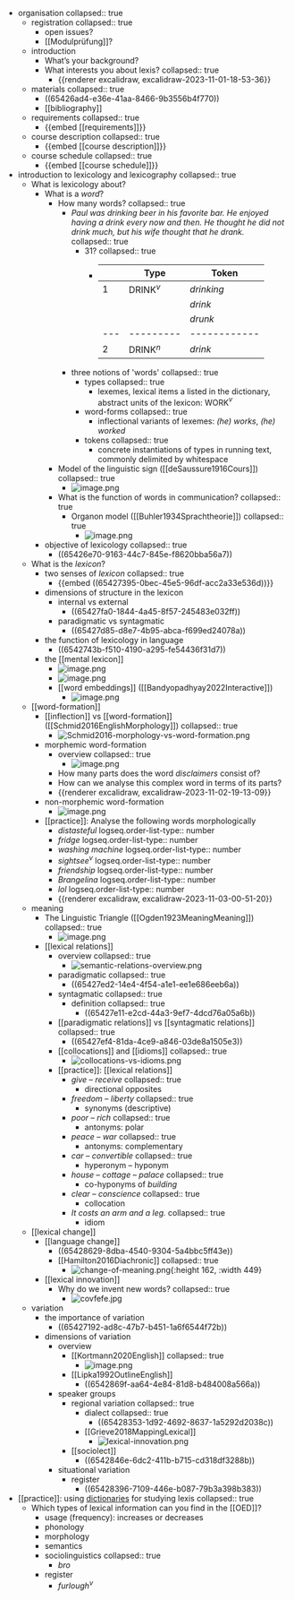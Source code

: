 - organisation
  collapsed:: true
	- registration
	  collapsed:: true
		- open issues?
		- [[Modulprüfung]]?
	- introduction
		- What’s your background?
		- What interests you about lexis?
		  collapsed:: true
			- {{renderer excalidraw, excalidraw-2023-11-01-18-53-36}}
	- materials
	  collapsed:: true
		- ((65426ad4-e36e-41aa-8466-9b3556b4f770))
		- [[bibliography]]
	- requirements
	  collapsed:: true
		- {{embed [[requirements]]}}
	- course description
	  collapsed:: true
		- {{embed [[course description]]}}
	- course schedule
	  collapsed:: true
		- {{embed [[course schedule]]}}
- introduction to lexicology and lexicography
  collapsed:: true
	- What is lexicology about?
		- What is a *word*?
			- How many words?
			  collapsed:: true
				- *Paul was drinking beer in his favorite bar. He enjoyed having a drink every now and then. He thought he did not drink much, but his wife thought that he drank.*
				  collapsed:: true
					- 31?
					  collapsed:: true
						- |   | Type    | Token      |
						  |---|---------|------------|
						  | 1 | DRINK$^v$ | *drinking* |
						  |   |         | *drink*    |
						  |   |         | *drunk*    |
						  |---|---------|------------|
						  | 2 | DRINK$^n$ | *drink*    |
				- three notions of 'words'
				  collapsed:: true
					- types
					  collapsed:: true
						- lexemes, lexical items a listed in the dictionary, abstract units of the lexicon: WORK$^v$
					- word-forms
					  collapsed:: true
						- inflectional variants of lexemes: *(he) works*, *(he) worked*
					- tokens
					  collapsed:: true
						- concrete instantiations of types in running text, commonly delimited by whitespace
			- Model of the linguistic sign ([[deSaussure1916Cours]])
			  collapsed:: true
				- ![image.png](../assets/image_1698947928175_0.png)
			- What is the function of words in communication?
			  collapsed:: true
				- Organon model ([[Buhler1934Sprachtheorie]])
				  collapsed:: true
					- ![image.png](../assets/image_1698948017991_0.png)
		- objective of lexicology
		  collapsed:: true
			- ((65426e70-9163-44c7-845e-f8620bba56a7))
	- What is the *lexicon*?
		- two senses of *lexicon*
		  collapsed:: true
			- {{embed ((65427395-0bec-45e5-96df-acc2a33e536d))}}
		- dimensions of structure in the lexicon
			- internal vs external
				- ((65427fa0-1844-4a45-8f57-245483e032ff))
			- paradigmatic vs syntagmatic
				- ((65427d85-d8e7-4b95-abca-f699ed24078a))
		- the function of lexicology in language
			- ((6542743b-f510-4190-a295-fe54436f31d7))
		- the [[mental lexicon]]
			- ![image.png](../assets/image_1698948775221_0.png)
			- ![image.png](../assets/image_1698948757878_0.png)
			- [[word embeddings]] ([[Bandyopadhyay2022Interactive]])
				- ![image.png](../assets/image_1698966813935_0.png)
	- [[word-formation]]
		- [[inflection]] vs [[word-formation]] ([[Schmid2016EnglishMorphology]])
		  collapsed:: true
			- ![Schmid2016-morphology-vs-word-formation.png](../assets/Schmid2016-morphology-vs-word-formation_1698949643850_0.png)
		- morphemic word-formation
			- overview
			  collapsed:: true
				- ![image.png](../assets/image_1698966977051_0.png)
			- How many parts does the word *disclaimers* consist of?
			- How can we analyse this complex word in terms of its parts?
			- {{renderer excalidraw, excalidraw-2023-11-02-19-13-09}}
		- non-morphemic word-formation
			- ![image.png](../assets/image_1698950159306_0.png)
		- [[practice]]: Analyse the following words morphologically
			- *distasteful*
			  logseq.order-list-type:: number
			- *fridge*
			  logseq.order-list-type:: number
			- *washing machine*
			  logseq.order-list-type:: number
			- *sightsee*$^v$
			  logseq.order-list-type:: number
			- *friendship*
			  logseq.order-list-type:: number
			- *Brangelina*
			  logseq.order-list-type:: number
			- *lol*
			  logseq.order-list-type:: number
			- {{renderer excalidraw, excalidraw-2023-11-03-00-51-20}}
	- meaning
		- The Linguistic Triangle ([[Ogden1923MeaningMeaning]])
		  collapsed:: true
			- ![image.png](../assets/image_1698949528283_0.png)
		- [[lexical relations]]
			- overview
			  collapsed:: true
				- ![semantic-relations-overview.png](../assets/semantic-relations-overview_1698949387136_0.png)
			- paradigmatic
			  collapsed:: true
				- ((65427ed2-14e4-4f54-a1e1-ee1e686eeb6a))
			- syntagmatic
			  collapsed:: true
				- definition
				  collapsed:: true
					- ((65427e11-e2cd-44a3-9ef7-4dcd76a05a6b))
			- [[paradigmatic relations]] vs [[syntagmatic relations]]
			  collapsed:: true
				- ((65427ef4-81da-4ce9-a846-03de8a1505e3))
			- [[collocations]] and [[idioms]]
			  collapsed:: true
				- ![collocations-vs-idioms.png](../assets/collocations-vs-idioms_1698949088595_0.png)
			- [[practice]]: [[lexical relations]]
				- *give* – *receive*
				  collapsed:: true
					- directional opposites
				- *freedom* – *liberty*
				  collapsed:: true
					- synonyms (descriptive)
				- *poor* – *rich*
				  collapsed:: true
					- antonyms: polar
				- *peace* – *war*
				  collapsed:: true
					- antonyms: complementary
				- *car* – *convertible*
				  collapsed:: true
					- hyperonym – hyponym
				- *house* – *cottage* – *palace*
				  collapsed:: true
					- co-hyponyms of *building*
				- *clear* – *conscience*
				  collapsed:: true
					- collocation
				- *It costs an arm and a leg.*
				  collapsed:: true
					- idiom
	- [[lexical change]]
		- [[language change]]
			- ((65428629-8dba-4540-9304-5a4bbc5ff43e))
			- [[Hamilton2016Diachronic]]
			  collapsed:: true
				- ![change-of-meaning.png](../assets/change-of-meaning_1698948403017_0.png){:height 162, :width 449}
		- [[lexical innovation]]
			- Why do we invent new words?
			  collapsed:: true
				- ![covfefe.jpg](../assets/covfefe_1698948489765_0.jpg)
	- variation
		- the importance of variation
			- ((65427192-ad8c-47b7-b451-1a6f6544f72b))
		- dimensions of variation
			- overview
				- [[Kortmann2020English]]
				  collapsed:: true
					- ![image.png](../assets/image_1698967857979_0.png)
				- [[Lipka1992OutlineEnglish]]
					- ((6542869f-aa64-4e84-81d8-b484008a566a))
			- speaker groups
				- regional variation
				  collapsed:: true
					- dialect
					  collapsed:: true
						- ((65428353-1d92-4692-8637-1a5292d2038c))
					- [[Grieve2018MappingLexical]]
						- ![lexical-innovation.png](../assets/lexical-innovation_1698948545880_0.png)
				- [[sociolect]]
					- ((6542846e-6dc2-411b-b715-cd318df3288b))
			- situational variation
				- register
					- ((65428396-7109-446e-b087-79b3a398b383))
- [[practice]]: using [dictionaries]([[dictionary]]) for studying lexis
  collapsed:: true
	- Which types of lexical information can you find in the [[OED]]?
		- usage (frequency): increases or decreases
		- phonology
		- morphology
		- semantics
		- sociolinguistics
		  collapsed:: true
			- *bro*
		- register
			- *furlough*$^v$
